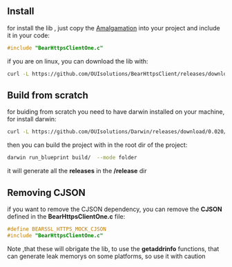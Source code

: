 

## Install 
for install the lib , just copy the [Amalgamation](https://github.com/OUIsolutions/BearHttpsClient/releases/download/0.1.000/BearHttpsClientOne.c) into your project and include it in your code:
```c
#include "BearHttpsClientOne.c"
```


if  you are on linux, you can download the lib with: 
```bash
curl -L https://github.com/OUIsolutions/BearHttpsClient/releases/download/0.1.000/BearHttpsClientOne.c -o BearHttpsClientOne.c
```


## Build from scratch
for buiding from scratch you need to have darwin installed on your machine, for install darwin:
```bash
curl -L https://github.com/OUIsolutions/Darwin/releases/download/0.020/darwin.out -o darwin.out && chmod +x darwin.out &&  sudo  mv darwin.out /usr/bin/darwin
```
then you can build the project with in the root dir of the project:
```bash
darwin run_blueprint build/  --mode folder
```
it will generate all the **releases** in the **/release** dir


## Removing CJSON
if you want to remove the CJSON dependency, you can remove the **CJSON** defined in the **BearHttpsClientOne.c** file:
```c
#define BEARSSL_HTTPS_MOCK_CJSON
#include "BearHttpsClientOne.c"
```
Note ,that these will obrigate the lib, to use the **getaddrinfo** functions, that can generate leak memorys on some platforms, so use it with caution